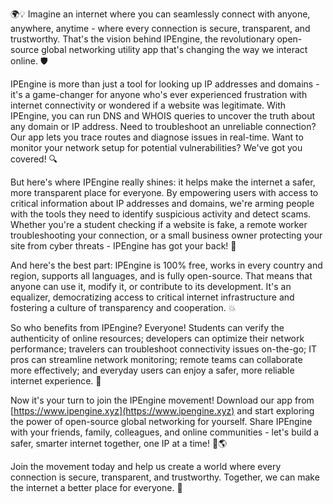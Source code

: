 🌍💡 Imagine an internet where you can seamlessly connect with anyone, anywhere, anytime - where every connection is secure, transparent, and trustworthy. That's the vision behind IPEngine, the revolutionary open-source global networking utility app that's changing the way we interact online. 🛡️

IPEngine is more than just a tool for looking up IP addresses and domains - it's a game-changer for anyone who's ever experienced frustration with internet connectivity or wondered if a website was legitimate. With IPEngine, you can run DNS and WHOIS queries to uncover the truth about any domain or IP address. Need to troubleshoot an unreliable connection? Our app lets you trace routes and diagnose issues in real-time. Want to monitor your network setup for potential vulnerabilities? We've got you covered! 🔍

But here's where IPEngine really shines: it helps make the internet a safer, more transparent place for everyone. By empowering users with access to critical information about IP addresses and domains, we're arming people with the tools they need to identify suspicious activity and detect scams. Whether you're a student checking if a website is fake, a remote worker troubleshooting your connection, or a small business owner protecting your site from cyber threats - IPEngine has got your back! 🚀

And here's the best part: IPEngine is 100% free, works in every country and region, supports all languages, and is fully open-source. That means that anyone can use it, modify it, or contribute to its development. It's an equalizer, democratizing access to critical internet infrastructure and fostering a culture of transparency and cooperation. 💥

So who benefits from IPEngine? Everyone! Students can verify the authenticity of online resources; developers can optimize their network performance; travelers can troubleshoot connectivity issues on-the-go; IT pros can streamline network monitoring; remote teams can collaborate more effectively; and everyday users can enjoy a safer, more reliable internet experience. 🌈

Now it's your turn to join the IPEngine movement! Download our app from [https://www.ipengine.xyz](https://www.ipengine.xyz) and start exploring the power of open-source global networking for yourself. Share IPEngine with your friends, family, colleagues, and online communities - let's build a safer, smarter internet together, one IP at a time! 💪🌎

Join the movement today and help us create a world where every connection is secure, transparent, and trustworthy. Together, we can make the internet a better place for everyone. 🌟